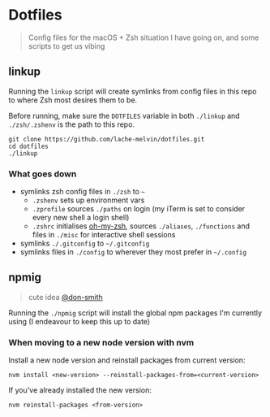 # Dotfiles
> Config files for the macOS + Zsh situation I have going on, and some scripts to get us vibing

## linkup
Running the `linkup` script will create symlinks from config files in this repo to where Zsh most desires them to be.

Before running, make sure the `DOTFILES` variable in both `./linkup` and `./zsh/.zshenv` is the path to this repo.

```
git clone https://github.com/lache-melvin/dotfiles.git
cd dotfiles
./linkup
```

### What goes down
- symlinks zsh config files in `./zsh` to `~`
    - `.zshenv` sets up environment vars
    - `.zprofile` sources `./paths` on login (my iTerm is set to consider every new shell a login shell)
    - `.zshrc` initialises [oh-my-zsh](https://ohmyz.sh/), sources `./aliases`, `./functions` and files in `./misc` for interactive shell sessions
- symlinks `./.gitconfig` to `~/.gitconfig`
- symlinks files in `./config` to wherever they most prefer in `~/.config`


## npmig
> cute idea [@don-smith](https://github.com/don-smith)

Running the `./npmig` script will install the global npm packages I'm currently using (I endeavour to keep this up to date)

### When moving to a new node version with nvm
Install a new node version and reinstall packages from current version:
```
nvm install <new-version> --reinstall-packages-from=<current-version>
```
If you've already installed the new version:
```
nvm reinstall-packages <from-version>
```
